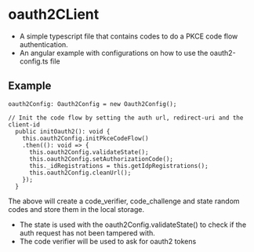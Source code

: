 # oauth2CLient
- A simple typescript file that contains codes to do a PKCE code flow authentication.
- An angular example with configurations on how to use the oauth2-config.ts file
## Example
```
oauth2Config: Oauth2Config = new Oauth2Config();

// Init the code flow by setting the auth url, redirect-uri and the client-id
  public initOauth2(): void {
    this.oauth2Config.initPkceCodeFlow()
    .then((): void => {
      this.oauth2Config.validateState();
      this.oauth2Config.setAuthorizationCode();
      this._idRegistrations = this.getIdpRegistrations();
      this.oauth2Config.cleanUrl();
    });
  }
```
The above will create a code_verifier, code_challenge and state random codes and store them in the local storage.
- The state is used with the oauth2Config.validateState() to check if the auth request has not been tampered with.
- The code verifier will be used to ask for oauth2 tokens
